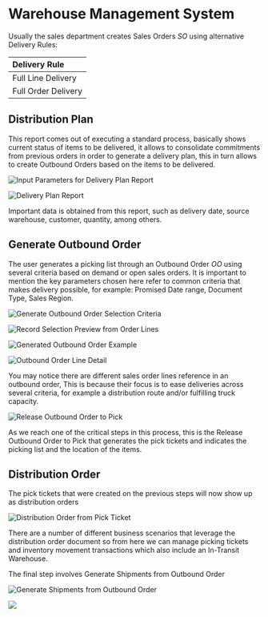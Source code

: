 # Warehouse Management System

Usually the sales department creates Sales Orders _SO_ using alternative Delivery Rules:

| **Delivery Rule** |
| :--- |
| Full Line Delivery |
| Full Order Delivery |

## Distribution Plan

This report comes out of executing a standard process, basically shows current status of items to be delivered, it allows to consolidate commitments from previous orders in order to generate a delivery plan, this in turn allows to create Outbound Orders based on the items to be delivered.

![Input Parameters for Delivery Plan Report](../.gitbook/assets/image%20%284%29.png)

![Delivery Plan Report](../.gitbook/assets/image%20%285%29.png)

Important data is obtained from this report, such as delivery date, source warehouse, customer, quantity, among others.

## Generate Outbound Order

The user generates a picking list through an Outbound Order _OO_ using several criteria based on demand or open sales orders. It is important to mention the key parameters chosen here refer to common criteria that makes delivery possible, for example: Promised Date range, Document Type, Sales Region.

![Generate Outbound Order Selection Criteria](../.gitbook/assets/image%20%286%29.png)

![Record Selection Preview from Order Lines](../.gitbook/assets/image%20%283%29.png)

![Generated Outbound Order Example](../.gitbook/assets/image%20%2816%29.png)

![Outbound Order Line Detail](../.gitbook/assets/image%20%2819%29.png)

You may notice there are different sales order lines reference in an outbound order, This is because their focus is to ease deliveries across several criteria, for example a distribution route and/or fulfilling truck capacity.

![Release Outbound Order to Pick](../.gitbook/assets/image%20%2817%29.png)

As we reach one of the critical steps in this process, this is the Release Outbound Order to Pick that generates the pick tickets and indicates the picking list and the location of the items.

## Distribution Order

The pick tickets that were created on the previous steps will now show up as distribution orders

![Distribution Order from Pick Ticket](../.gitbook/assets/image%20%2818%29.png)

There are a number of different business scenarios that leverage the distribution order document so from here we can manage picking tickets and inventory movement transactions which also include an In-Transit Warehouse.

The final step involves Generate Shipments from Outbound Order

![Generate Shipments from Outbound Order](../.gitbook/assets/image%20%2821%29.png)

![](../.gitbook/assets/image%20%2822%29.png)

